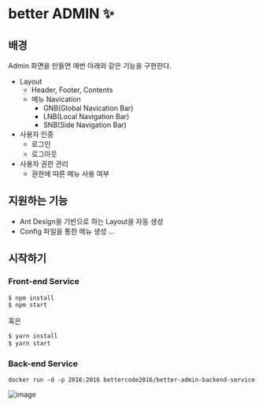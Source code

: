 # better ADMIN ✨

## 배경

Admin 화면을 만들면 매번 아래와 같은 기능을 구현한다.

* Layout
  * Header, Footer, Contents
  * 메뉴 Navication
    * GNB(Global Navication Bar)
    * LNB(Local Navigation Bar)
    * SNB(Side Navigation Bar)
* 사용자 인증
  * 로그인
  * 로그아웃
* 사용자 권한 관리
  * 권한에 따른 메뉴 사용 여부


## 지원하는 기능
* Ant Design을 기반으로 하는 Layout을 자동 생성
* Config 파일을 통한 메뉴 생성
...

## 시작하기

### Front-end Service
```bash
$ npm install
$ npm start
```

혹은

```bash
$ yarn install
$ yarn start
```

### Back-end Service
```
docker run -d -p 2016:2016 bettercode2016/better-admin-backend-service
```

![image](https://user-images.githubusercontent.com/16472109/112544591-86edbd80-8dfa-11eb-9656-e633e4d86434.png)
